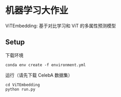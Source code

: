 # 机器学习大作业

ViTEmbedding: 基于对比学习和 ViT 的多属性预测模型 

## Setup

下载环境
```
conda env create -f environment.yml
```
运行（请先下载 CelebA 数据集）
```
cd ViTEmbedding
python run.py
```